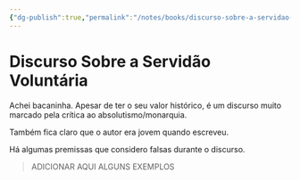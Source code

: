 ```yaml
---
{"dg-publish":true,"permalink":"/notes/books/discurso-sobre-a-servidao-voluntaria/","dgHomeLink":true,"dgPassFrontmatter":false}
---
```


# Discurso Sobre a Servidão Voluntária

Achei bacaninha. Apesar de ter o seu valor histórico, é um discurso muito marcado pela crítica ao absolutismo/monarquia.

Também fica claro que o autor era jovem quando escreveu.

Há algumas premissas que considero falsas durante o discurso.

> ADICIONAR AQUI ALGUNS EXEMPLOS
